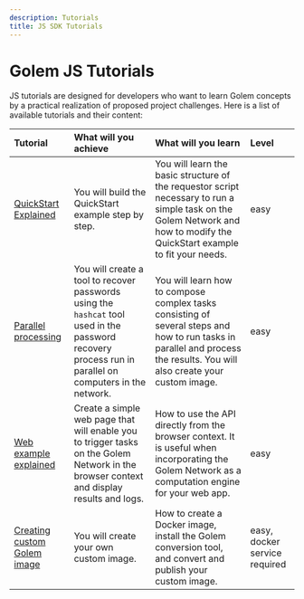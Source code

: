 ```yaml
---
description: Tutorials
title: JS SDK Tutorials
---
```


# Golem JS Tutorials

JS tutorials are designed for developers who want to learn Golem concepts by a practical realization of proposed project challenges.
Here is a list of available tutorials and their content:

| Tutorial                                                                               | What will you achieve                                                                                                                                   | What will you learn                                                                                                                                                        | Level                         |
| :------------------------------------------------------------------------------------- | :------------------------------------------------------------------------------------------------------------------------------------------------------ | :------------------------------------------------------------------------------------------------------------------------------------------------------------------------- | :---------------------------- |
| [QuickStart Explained](/docs/creators/javascript/tutorials/quickstart-explained)       | You will build the QuickStart example step by step.                                                                                                     | You will learn the basic structure of the requestor script necessary to run a simple task on the Golem Network and how to modify the QuickStart example to fit your needs. | easy                          |
| [Parallel processing](/docs/creators/javascript/tutorials/running-parallel-tasks)      | You will create a tool to recover passwords using the `hashcat` tool used in the password recovery process run in parallel on computers in the network. | You will learn how to compose complex tasks consisting of several steps and how to run tasks in parallel and process the results. You will also create your custom image.  | easy                          |
| [Web example explained](/docs/creators/javascript/tutorials/running-in-browser)        | Create a simple web page that will enable you to trigger tasks on the Golem Network in the browser context and display results and logs.                | How to use the API directly from the browser context. It is useful when incorporating the Golem Network as a computation engine for your web app.                          | easy                          |
| [Creating custom Golem image](/docs/creators/javascript/tutorials/testing-golem-image) | You will create your own custom image.                                                                                                                  | How to create a Docker image, install the Golem conversion tool, and convert and publish your custom image.                                                                | easy, docker service required |
